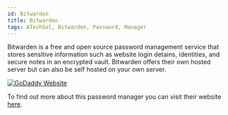 ```yaml
---
id: Bitwarden
title: Bitwarden
tags: ATechSol, Bitwarden, Password, Manager
---
```


Bitwarden is a free and open source password management service that stores sensitive information such as website login detains, identities, and secure notes in an encrypted vault. Bitwarden offers their own hosted server but can also be self hosted on your own server. 

[<img alt="GoDaddy Website" src="/img/Bitwarden.png" />](https://bitwarden.com/)

To find out more about this password manager you can visit their website [here](https://bitwarden.com/).
